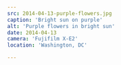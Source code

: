 ```yaml
---
src: 2014-04-13-purple-flowers.jpg
caption: 'Bright sun on purple'
alt: 'Purple flowers in bright sun'
date: 2014-04-13
camera: 'Fujifilm X-E2'
location: 'Washington, DC'

---
```

